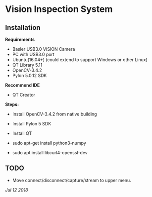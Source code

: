 # **Vision Inspection System**

## **Installation**

**Requirements**
- Basler USB3.0 VISION Camera
- PC with USB3.0 port
- Ubuntu(16.04+) (could extend to support Windows or other Linux)
- QT Library 5.11
- OpenCV-3.4.2
- Pylon 5.0.12 SDK

**Recommend IDE**
- QT Creator

**Steps:**

- Install OpenCV-3.4.2 from native building

- Install Pylon 5 SDK

- Install QT

- sudo apt-get install python3-numpy

- sudo apt install libcurl4-openssl-dev

## **TODO**

- Move connect/disconnect/capture/stream to upper menu.


*Jul 12 2018*
